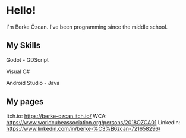 # Hello!

I'm Berke Özcan. I've been programming since the middle school.

## My Skills

Godot - GDScript

Visual C#

Android Studio - Java

## My pages

Itch.io: https://berke-ozcan.itch.io/
WCA: https://www.worldcubeassociation.org/persons/2018OZCA01
LinkedIn: https://www.linkedin.com/in/berke-%C3%B6zcan-721658296/



<!--
**berke-ozcan/berke-ozcan** is a ✨ _special_ ✨ repository because its `README.md` (this file) appears on your GitHub profile.

Here are some ideas to get you started:

- 🔭 I’m currently working on ...
- 🌱 I’m currently learning ...
- 👯 I’m looking to collaborate on ...
- 🤔 I’m looking for help with ...
- 💬 Ask me about ...
- 📫 How to reach me: ...
- 😄 Pronouns: ...
- ⚡ Fun fact: ...
-->
